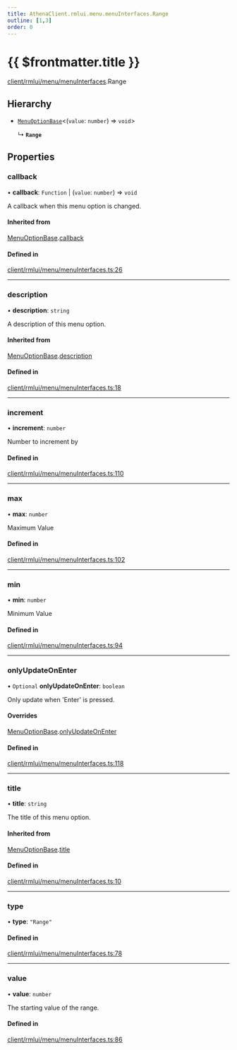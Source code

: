 ```yaml
---
title: AthenaClient.rmlui.menu.menuInterfaces.Range
outline: [1,3]
order: 0
---
```


# {{ $frontmatter.title }}


[client/rmlui/menu/menuInterfaces](../modules/client_rmlui_menu_menuInterfaces.md).Range

## Hierarchy

- [`MenuOptionBase`](client_rmlui_menu_menuInterfaces_Internal_MenuOptionBase.md)<(`value`: `number`) => `void`\>

  ↳ **`Range`**

## Properties

### callback

• **callback**: `Function` \| (`value`: `number`) => `void`

A callback when this menu option is changed.

#### Inherited from

[MenuOptionBase](client_rmlui_menu_menuInterfaces_Internal_MenuOptionBase.md).[callback](client_rmlui_menu_menuInterfaces_Internal_MenuOptionBase.md#callback)

#### Defined in

[client/rmlui/menu/menuInterfaces.ts:26](https://github.com/Stuyk/altv-athena/blob/bde990b/src/core/client/rmlui/menu/menuInterfaces.ts#L26)

___

### description

• **description**: `string`

A description of this menu option.

#### Inherited from

[MenuOptionBase](client_rmlui_menu_menuInterfaces_Internal_MenuOptionBase.md).[description](client_rmlui_menu_menuInterfaces_Internal_MenuOptionBase.md#description)

#### Defined in

[client/rmlui/menu/menuInterfaces.ts:18](https://github.com/Stuyk/altv-athena/blob/bde990b/src/core/client/rmlui/menu/menuInterfaces.ts#L18)

___

### increment

• **increment**: `number`

Number to increment by

#### Defined in

[client/rmlui/menu/menuInterfaces.ts:110](https://github.com/Stuyk/altv-athena/blob/bde990b/src/core/client/rmlui/menu/menuInterfaces.ts#L110)

___

### max

• **max**: `number`

Maximum Value

#### Defined in

[client/rmlui/menu/menuInterfaces.ts:102](https://github.com/Stuyk/altv-athena/blob/bde990b/src/core/client/rmlui/menu/menuInterfaces.ts#L102)

___

### min

• **min**: `number`

Minimum Value

#### Defined in

[client/rmlui/menu/menuInterfaces.ts:94](https://github.com/Stuyk/altv-athena/blob/bde990b/src/core/client/rmlui/menu/menuInterfaces.ts#L94)

___

### onlyUpdateOnEnter

• `Optional` **onlyUpdateOnEnter**: `boolean`

Only update when 'Enter' is pressed.

#### Overrides

[MenuOptionBase](client_rmlui_menu_menuInterfaces_Internal_MenuOptionBase.md).[onlyUpdateOnEnter](client_rmlui_menu_menuInterfaces_Internal_MenuOptionBase.md#onlyUpdateOnEnter)

#### Defined in

[client/rmlui/menu/menuInterfaces.ts:118](https://github.com/Stuyk/altv-athena/blob/bde990b/src/core/client/rmlui/menu/menuInterfaces.ts#L118)

___

### title

• **title**: `string`

The title of this menu option.

#### Inherited from

[MenuOptionBase](client_rmlui_menu_menuInterfaces_Internal_MenuOptionBase.md).[title](client_rmlui_menu_menuInterfaces_Internal_MenuOptionBase.md#title)

#### Defined in

[client/rmlui/menu/menuInterfaces.ts:10](https://github.com/Stuyk/altv-athena/blob/bde990b/src/core/client/rmlui/menu/menuInterfaces.ts#L10)

___

### type

• **type**: ``"Range"``

#### Defined in

[client/rmlui/menu/menuInterfaces.ts:78](https://github.com/Stuyk/altv-athena/blob/bde990b/src/core/client/rmlui/menu/menuInterfaces.ts#L78)

___

### value

• **value**: `number`

The starting value of the range.

#### Defined in

[client/rmlui/menu/menuInterfaces.ts:86](https://github.com/Stuyk/altv-athena/blob/bde990b/src/core/client/rmlui/menu/menuInterfaces.ts#L86)
